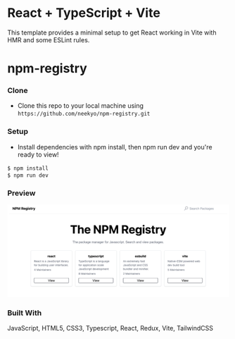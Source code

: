 # React + TypeScript + Vite

This template provides a minimal setup to get React working in Vite with HMR and some ESLint rules.

# npm-registry

### Clone

- Clone this repo to your local machine using `https://github.com/neekyo/npm-registry.git`

### Setup

- Install dependencies with npm install, then npm run dev and you're ready to view!

```shell
$ npm install
$ npm run dev
```

### Preview

<img src="https://github.com/neekyo/npm-registry/blob/main/assets/preview.png">

### Built With

JavaScript, HTML5, CSS3, Typescript, React, Redux, Vite, TailwindCSS


